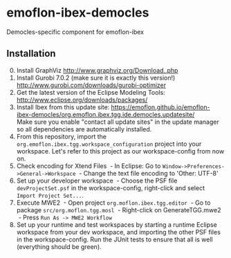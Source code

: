 # emoflon-ibex-democles
Democles-specific component for emoflon-ibex

## Installation
0. Install GraphViz http://www.graphviz.org/Download..php
1. Install Gurobi 7.0.2 (make sure it is exactly this version!) http://www.gurobi.com/downloads/gurobi-optimizer
2. Get the latest version of the Eclipse Modeling Tools:  http://www.eclipse.org/downloads/packages/
3. Install Ibex from this update site: https://emoflon.github.io/emoflon-ibex-democles/org.emoflon.ibex.tgg.ide.democles.updatesite/  
Make sure you enable "contact all update sites" in the update manager so all dependencies are automatically installed.
4. From this repository, import the ```org.emoflon.ibex.tgg.workspace_configuration``` project into your workspace.  Let's refer to this project as our workspace-config from now on.
5. Check encoding for Xtend Files
  - In Eclipse: Go to ```Window->Preferences->General->Workspace```
  - Change the text file encoding to 'Other: UTF-8'
6. Set up your developer workspace
  - Choose the PSF file ```devProjectSet.psf``` in the workspace-config, right-click and select ```Import Project Set...```.
7. Execute MWE2
  - Open project ```org.moflon.ibex.tgg.editor```
  - Go to package ```src/org.moflon.tgg.mosl```
  - Right-click on GenerateTGG.mwe2
  - Press ```Run As -> MWE2 Workflow```
8. Set up your runtime and test workspaces by starting a runtime Eclipse workspace from your dev workspace, and importing the other PSF files in the workspace-config.  Run the JUnit tests to ensure that all is well (everything should be green).
